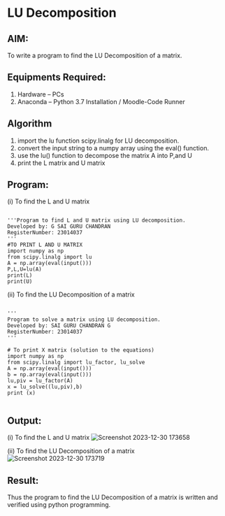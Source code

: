 # LU Decomposition 

## AIM:
To write a program to find the LU Decomposition of a matrix.

## Equipments Required:
1. Hardware – PCs
2. Anaconda – Python 3.7 Installation / Moodle-Code Runner

## Algorithm
1. import the lu function scipy.linalg for LU decomposition.
2. convert the input string to a numpy array using the eval() function.
3. use the lu() function to decompose the matrix A into P,and U
4. print the L matrix and U matrix 

## Program:
(i) To find the L and U matrix
```

'''Program to find L and U matrix using LU decomposition.
Developed by: G SAI GURU CHANDRAN
RegisterNumber: 23014037
'''
#TO PRINT L AND U MATRIX
import numpy as np
from scipy.linalg import lu
A = np.array(eval(input()))
P,L,U=lu(A)
print(L)
print(U) 

```
(ii) To find the LU Decomposition of a matrix
```

'''
Program to solve a matrix using LU decomposition.
Developed by: SAI GURU CHANDRAN G
RegisterNumber: 23014037
'''

# To print X matrix (solution to the equations)
import numpy as np
from scipy.linalg import lu_factor, lu_solve
A = np.array(eval(input()))
b = np.array(eval(input()))
lu,piv = lu_factor(A)
x = lu_solve((lu,piv),b)
print (x)


```

## Output:
(i) To find the L and U matrix
![Screenshot 2023-12-30 173658](https://github.com/Saiguruchandran/LU-Decomposition/assets/144870946/d92d6c66-077d-43c7-9ae7-3872869ec030)

(ii) To find the LU Decomposition of a matrix
![Screenshot 2023-12-30 173719](https://github.com/Saiguruchandran/LU-Decomposition/assets/144870946/4a51be72-c095-467f-a745-aa6bb05817b2)


## Result:
Thus the program to find the LU Decomposition of a matrix is written and verified using python programming.

